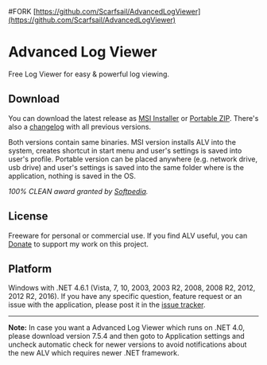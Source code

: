 #FORK [https://github.com/Scarfsail/AdvancedLogViewer](https://github.com/Scarfsail/AdvancedLogViewer)

# Advanced Log Viewer
Free Log Viewer for easy & powerful log viewing.

## Download
You can download the latest release as [MSI Installer](Release/bin/AdvancedLogViewer.msi?raw=true) or [Portable ZIP](Release/bin/AdvancedLogViewer.zip?raw=true). There's also a [changelog](Release/History.md) with all previous versions.

Both versions contain same binaries. MSI version installs ALV into the system, creates shortcut in start menu and user's settings is saved into user's profile. Portable version can be placed anywhere (e.g. network drive, usb drive) and user's settings is saved into the same folder where is the application, nothing is saved in the OS.

*100% CLEAN award granted by [Softpedia](http://www.softpedia.com/progClean/ALV-Advanced-Log-Viewer-Clean-219121.html).*

## License
Freeware for personal or commercial use. If you find ALV useful, you can [Donate](http://salplachta.net/AdvancedLogViewer/Donate.aspx) to support my work on this project.

## Platform
Windows with .NET 4.6.1 (Vista, 7, 10, 2003, 2003 R2, 2008, 2008 R2, 2012, 2012 R2, 2016).
If you have any specific question, feature request or an issue with the application, please post it in the [issue tracker](https://github.com/Scarfsail/AdvancedLogViewer/issues).

---

**Note:** In case you want a Advanced Log Viewer which runs on .NET 4.0, please download version 7.5.4 and then goto to Application settings and uncheck automatic check for newer versions to avoid notifications about the new ALV which requires newer .NET framework. 
